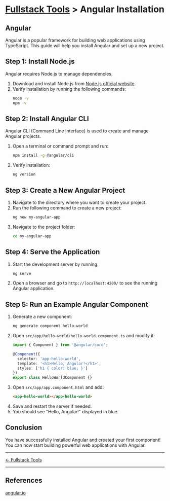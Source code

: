 # [Fullstack Tools](../) > Angular Installation

## Angular
Angular is a popular framework for building web applications using TypeScript. This guide will help you install Angular and set up a new project.

## Step 1: Install Node.js
Angular requires Node.js to manage dependencies.
1. Download and install Node.js from [Node.js official website](https://nodejs.org/).
2. Verify installation by running the following commands:
   ```sh
   node -v
   npm -v
   ```

## Step 2: Install Angular CLI
Angular CLI (Command Line Interface) is used to create and manage Angular projects.
1. Open a terminal or command prompt and run:
   ```sh
   npm install -g @angular/cli
   ```
2. Verify installation:
   ```sh
   ng version
   ```

## Step 3: Create a New Angular Project
1. Navigate to the directory where you want to create your project.
2. Run the following command to create a new project:
   ```sh
   ng new my-angular-app
   ```
3. Navigate to the project folder:
   ```sh
   cd my-angular-app
   ```

## Step 4: Serve the Application
1. Start the development server by running:
   ```sh
   ng serve
   ```
2. Open a browser and go to `http://localhost:4200/` to see the running Angular application.

## Step 5: Run an Example Angular Component
1. Generate a new component:
   ```sh
   ng generate component hello-world
   ```
2. Open `src/app/hello-world/hello-world.component.ts` and modify it:
   ```ts
   import { Component } from '@angular/core';

   @Component({
     selector: 'app-hello-world',
     template: '<h1>Hello, Angular!</h1>',
     styles: ['h1 { color: blue; }']
   })
   export class HelloWorldComponent {}
   ```
3. Open `src/app/app.component.html` and add:
   ```html
   <app-hello-world></app-hello-world>
   ```
4. Save and restart the server if needed.
5. You should see "Hello, Angular!" displayed in blue.

## Conclusion
You have successfully installed Angular and created your first component! You can now start building powerful web applications with Angular.

---

[← Fullstack Tools ](../)

---

## References
[angular.io](https://angular.io/)

